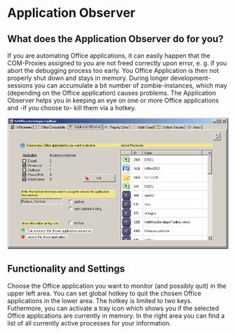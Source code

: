 # Application Observer

## What does the Application Observer do for you?

If you are automating Office applications, it can easily happen that the
COM-Proxies assigned to you are not freed correctly upon error, e. g. if you
abort the debugging process too early.  You Office Application is then not
properly shut down and stays in memory. During longer development-sessions you
can accumulate a bit number of zombie-instances, which may (depending on the
Office application) causes problems.  The Application Observer helps you in
keeping an eye on one or more Office applications and -if you choose to- kill
them via a hotkey.

![Toolbox - Application Observer](assets/AppObserver.png)

## Functionality and Settings

Choose the Office application you want to monitor (and possibly quit) in the
upper left area.  You can set global hotkey to quit the chosen Office
applications in the lower area.  The hotkey is limited to two keys. Futhermore,
you can activate a tray icon which shows you if the selected Office applications
are currently in memory.  In the right area you can find a list of all currently
active processes for your information.
